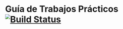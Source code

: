 # Guía de Trabajos Prácticos [![Build Status](https://travis-ci.org/aed-frre/site.svg?branch=master)](https://travis-ci.org/aed-frre/site)


